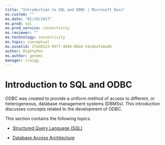 ```yaml
---
title: "Introduction to SQL and ODBC | Microsoft Docs"
ms.custom: ""
ms.date: "01/19/2017"
ms.prod: sql
ms.prod_service: connectivity
ms.reviewer: ""
ms.technology: connectivity
ms.topic: conceptual
ms.assetid: 27ed4223-89ff-4044-8bb9-19c8eafa8ad8
author: MightyPen
ms.author: genemi
manager: craigg
---
```

# Introduction to SQL and ODBC
ODBC was created to provide a uniform method of access to different, or heterogeneous, database management systems (DBMSs). This introduction discusses concepts related to the development of ODBC.  
  
 This section contains the following topics.  
  
-   [Structured Query Language (SQL)](../../odbc/reference/structured-query-language-sql.md)  
  
-   [Database Access Architecture](../../odbc/reference/database-access-architecture.md)
